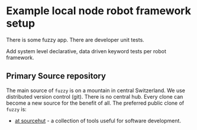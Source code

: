 # Example local node robot framework setup
There is some fuzzy app. There are developer unit tests.

Add system level declarative, data driven keyword tests per robot framework.

## Primary Source repository

The main source of `fuzzy` is on a mountain in central Switzerland.
We use distributed version control (git).
There is no central hub.
Every clone can become a new source for the benefit of all.
The preferred public clone of `fuzzy` is:

* [at sourcehut](https://git.sr.ht/~sthagen/fuzzy) - a collection of tools useful for software development.
